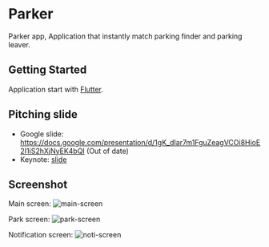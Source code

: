 # Parker

Parker app, Application that instantly match parking finder and parking leaver.

## Getting Started

Application start with [Flutter](https://flutter.io/). 

## Pitching slide 

- Google slide: https://docs.google.com/presentation/d/1gK_dIar7m1FguZeagVCOi8HioE2I1iS2hXjNyEK4bQI (Out of date)
- Keynote: [slide](/slide/Parker-Sunday-Hackathon.key)

## Screenshot


Main screen: 
![main-screen](/images/main-screen)

Park screen: 
![park-screen](/images/park-screen)

Notification screen: 
![noti-screen](/images/noti-screen)
